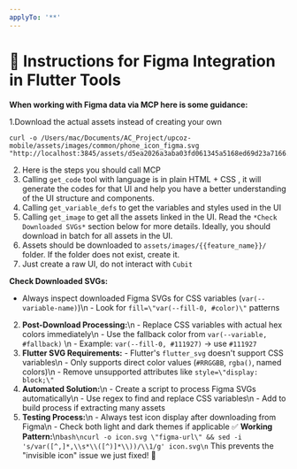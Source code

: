 ```yaml
---
applyTo: '**'
---
```



# 🧠 Instructions for Figma Integration in Flutter Tools


**When working with Figma data via MCP here is some guidance:**


1.Download the actual assets instead of creating your own
```curl
curl -o /Users/mac/Documents/AC_Project/upcoz-mobile/assets/images/common/phone_icon_figma.svg "http://localhost:3845/assets/d5ea2026a3aba03fd061345a5168ed69d23a7166.svg"
```
2. Here is the steps you should call MCP
 1. Calling `get_code` tool with language is in plain HTML + CSS , it will generate the codes for that UI and help you have a better understanding of the UI structure and components.
 2. Calling `get_variable_defs` to get the variables and styles used in the UI
 3. Calling `get_image` to get all the assets linked in the UI. Read the `*Check Downloaded SVGs*` section below for more details. Ideally, you should download in batch for all assets in the UI.
 4. Assets should be downloaded to `assets/images/{{feature_name}}/` folder. If the folder does not exist, create it.
 5. Just create a raw UI, do not interact with `Cubit`



 **Check Downloaded SVGs:**
   - Always inspect downloaded Figma SVGs for CSS variables (`var(--variable-name)`)\n   - Look for `fill=\"var(--fill-0, #color)\"` patterns
   2. **Post-Download Processing:**\n   - Replace CSS variables with actual hex colors immediately\n   - Use the fallback color from `var(--variable, #fallback)` \n   - Example: `var(--fill-0, #111927)` → use `#111927`
   3. **Flutter SVG Requirements:**   - Flutter's `flutter_svg` doesn't support CSS variables\n   - Only supports direct color values (`#RRGGBB`, `rgba()`, named colors)\n   - Remove unsupported attributes like `style=\"display: block;\"`
   4. **Automated Solution:**\n   - Create a script to process Figma SVGs automatically\n   - Use regex to find and replace CSS variables\n   - Add to build process if extracting many assets
   5. **Testing Process:**\n   - Always test icon display after downloading from Figma\n   - Check both light and dark themes if applicable
   ✅ **Working Pattern:**\n```bash\ncurl -o icon.svg \"figma-url\" && sed -i 's/var([^,]*,\\s*\\([^)]*\\))/\\1/g' icon.svg\n```
   This prevents the \"invisible icon\" issue we just fixed! 🎯


